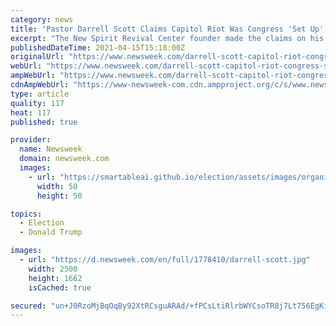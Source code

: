 ```yaml
---
category: news
title: "Pastor Darrell Scott Claims Capitol Riot Was Congress 'Set Up' to Impeach Donald Trump"
excerpt: "The New Spirit Revival Center founder made the claims on his radio show while discussing the recent review about the January 6 disorder."
publishedDateTime: 2021-04-15T15:18:00Z
originalUrl: "https://www.newsweek.com/darrell-scott-capitol-riot-congress-set-impeach-donald-trump-1583878"
webUrl: "https://www.newsweek.com/darrell-scott-capitol-riot-congress-set-impeach-donald-trump-1583878"
ampWebUrl: "https://www.newsweek.com/darrell-scott-capitol-riot-congress-set-impeach-donald-trump-1583878?amp=1"
cdnAmpWebUrl: "https://www-newsweek-com.cdn.ampproject.org/c/s/www.newsweek.com/darrell-scott-capitol-riot-congress-set-impeach-donald-trump-1583878?amp=1"
type: article
quality: 117
heat: 117
published: true

provider:
  name: Newsweek
  domain: newsweek.com
  images:
    - url: "https://smartableai.github.io/election/assets/images/organizations/newsweek.com-50x50.jpg"
      width: 50
      height: 50

topics:
  - Election
  - Donald Trump

images:
  - url: "https://d.newsweek.com/en/full/1778410/darrell-scott.jpg"
    width: 2500
    height: 1662
    isCached: true

secured: "un+J0RzoMjBqOqBy92XtRCsguARAd/+fPCsLtiRlrbWYCsoTR8j7Lt756EgKinet69l+/kQRAiwhXXpHc1U+fB+Jdklzb/USAQghDyszUZ7p9IkSJyDYWU+XBxq3IxC1InCTFC9QTleLUC4BqT0sdkC6qBTQq1TNlpKZ4wgPyRsdhSsvDcLvb6Q/MuVlt2ZwXmCyLeDVaAINf2IS99iZfNgTp/o0QxAPSWl4yssjBAFsiHWhfgLT017TB1zUuoqVBV2/g0JtUw0DO0ItMjuPS8JXI9ugYCF9/upx0eMKxVVzMFzuLF5nunFZyx9W+tVJLIzFljJ1RRjfAB9r9oakn2KvQsn+8+DBbHVJhZIHzfI=;YcrtDqIFTPahosZeV586kg=="
---
```


